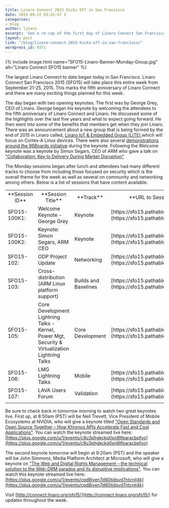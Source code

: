 ```yaml
---
title: Linaro Connect 2015 Kicks Off in San Francisco
date: 2015-09-22 03:25:57 Z
categories:
- blog
author: linaro
excerpt: 'See a re-cap of the first day of Linaro Connect San Francisco 2015.  '
layout: post
link: "/blog/linaro-connect-2015-kicks-off-in-san-francisco/"
wordpress_id: 9371
---
```


{% include image.html name="SFO15-Linaro-Banner-Monday-Group.jpg" alt="Linaro Connect SFO15 banner" %}


The largest Linaro Connect to date began today in San Francisco. Linaro Connect San Francisco 2015 (SFO15) will take place this entire week from September 21-25, 2015. This marks the fifth anniversary of Linaro Connect and there are many exciting things planned for this week.

The day began with two opening keynotes. The first was by George Grey, CEO of Linaro. George began his keynote by welcoming the attendees to the fifth anniversary of Linaro Connect and Linaro. He discussed some of the highlights over the last five years and what to expect going forward. He then went into some of the benefits that members get when they join Linaro. There was an announcement about a new group that is being formed by the end of 2015 in Linaro called, [Linaro IoT & Embedded Group (LITE) ](https://youtu.be/5viiqYeOATI?t=24m14s)which will focus on Cortex-A Linux devices. There were also several [demonstrations around the 96Boards initiative](https://youtu.be/5viiqYeOATI?t=33m25s) during the keynote. Following the Welcome keynote was a keynote by Simon Segars, CEO of ARM who gave a talk on ["Collaboration: Key to Delivery During Market Disruption"](https://youtu.be/5viiqYeOATI?t=50m57s)


The Monday sessions began after lunch and attendees had many different tracks to choose from including those focused on security which is the overall theme for the week as well as several on community and networking among others. Below is a list of sessions that have content available.

<table width="1020" class="table responsive-table">

<tbody >
<tr >

<td width="90" style="text-align: center;" markdown="1">
**Session ID**
</td>

<td width="247" style="text-align: center;" markdown="1">
**Session Title**
</td>

<td width="64" style="text-align: center;" markdown="1">
**Track**
</td>

<td width="619" style="text-align: center;" markdown="1">
**URL to Session Information**
</td>
</tr>
<tr >

<td width="90" markdown="1">
SFO15-100K1:
</td>

<td width="247" markdown="1">
Welcome Keynote - George Grey
</td>

<td width="64" markdown="1">
Keynote
</td>

<td width="619" markdown="1">
[https://sfo15.pathable.com/meetings/302600](https://sfo15.pathable.com/meetings/302600)
</td>
</tr>
<tr >

<td width="90" markdown="1">
SFO15-100K2:
</td>

<td width="247" markdown="1">
Keynote: Simon Segars, ARM CEO
</td>

<td width="64" markdown="1">
Keynote
</td>

<td width="619" markdown="1">
[https://sfo15.pathable.com/meetings/302601](https://sfo15.pathable.com/meetings/302601)
</td>
</tr>
<tr >

<td width="90" markdown="1">
SFO15-102:
</td>

<td width="247" markdown="1">
ODP Project Update
</td>

<td width="64" markdown="1">
Networking
</td>

<td width="619" markdown="1">
[https://sfo15.pathable.com/meetings/302651](https://sfo15.pathable.com/meetings/302651)
</td>
</tr>
<tr >

<td width="90" markdown="1">
SFO15-103:
</td>

<td width="247" markdown="1">
Cross-distribution (ARM Linux platform support)
</td>

<td width="64" markdown="1">
Builds and Baselines
</td>

<td width="619" markdown="1">
[https://sfo15.pathable.com/meetings/302652](https://sfo15.pathable.com/meetings/302652)
</td>
</tr>
<tr >

<td width="90" markdown="1">
SFO15-105:
</td>

<td width="247" markdown="1">
Core Development Lightning Talks -Kernel, Power Mgt, Security & Virtualization Lightning Talks
</td>

<td width="64" markdown="1">
Core Development
</td>

<td width="619" markdown="1">
[https://sfo15.pathable.com/meetings/302654](https://sfo15.pathable.com/meetings/302654)
</td>
</tr>
<tr >

<td width="90" markdown="1">
SFO15-106:
</td>

<td width="247" markdown="1">
LMG Lightning Talks
</td>

<td width="64" markdown="1">
Mobile
</td>

<td width="619" markdown="1">
[https://sfo15.pathable.com/meetings/302655](https://sfo15.pathable.com/meetings/302655)
</td>
</tr>
<tr >

<td width="90" markdown="1">
SFO15-107:
</td>

<td width="247" markdown="1">
LAVA Users Forum
</td>

<td width="64" markdown="1">
Validation
</td>

<td width="619" markdown="1">
[https://sfo15.pathable.com/meetings/302656](https://sfo15.pathable.com/meetings/302656)
</td>
</tr>
<tr >

<td width="90" markdown="1">

</td>

<td width="247" markdown="1">

</td>

<td width="64" markdown="1">

</td>

<td width="619" markdown="1">

</td>
</tr>
</tbody>
</table>


Be sure to check back in tomorrow morning to watch two great keynotes live. First up, at 8:50am (PST) will be Neil Trevett, Vice President of Mobile Ecosystems at NVIDIA, who will give a keynote titled ["Open Standards and Open Source Together – How Khronos APIs Accelerate Fast and Cool Applications"](https://sfo15.pathable.com/meetings/302829). You can watch the keynote streamed live here: [https://plus.google.com/u/1/events/c9u3phgkckq0sn8tfearacbpfvo](https://plus.google.com/u/1/events/c9u3phgkckq0sn8tfearacbpfvo)

The second keynote tomorrow will begin at 9:20am (PST) and the speaker will be John Simmons, Media Platform Architect at Microsoft, who will give a keynote on ["The Web and Digital Rights Management – the technical solution to the Web-DRM paradox and its disruptive implications"](https://sfo15.pathable.com/meetings/302830). You can watch this keynote streamed live here: [https://plus.google.com/u/1/events/cpd8iven7d60tidsvd7ntcnjl4k](https://plus.google.com/u/1/events/cpd8iven7d60tidsvd7ntcnjl4k)


Visit [http://connect.linaro.org/sfo15/](http://connect.linaro.org/sfo15/) for updates throughout the week.

